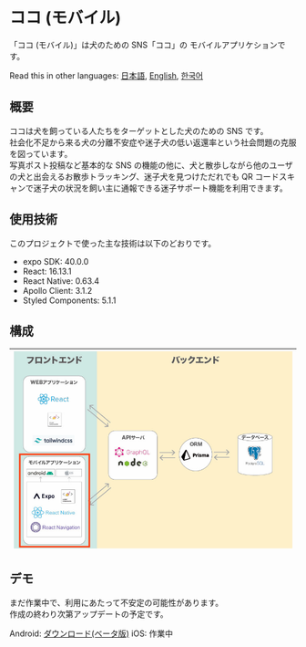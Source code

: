 # ココ (モバイル)

「ココ (モバイル)」は犬のための SNS「ココ」の モバイルアプリケションです。

Read this in other languages: [日本語](./README.md), [English](./README.en.md), [한국어](./README.ko.md)

## 概要

ココは犬を飼っている人たちをターゲットとした犬のための SNS です。\
社会化不足から来る犬の分離不安症や迷子犬の低い返還率という社会問題の克服を図っています。\
写真ポスト投稿など基本的な SNS の機能の他に、犬と散歩しながら他のユーザの犬と出会えるお散歩トラッキング、迷子犬を見つけただれでも QR コードスキャンで迷子犬の状況を飼い主に通報できる迷子サポート機能を利用できます。

## 使用技術

このプロジェクトで使った主な技術は以下のどおりです。

- expo SDK: 40.0.0
- React: 16.13.1
- React Native: 0.63.4
- Apollo Client: 3.1.2
- Styled Components: 5.1.1

## 構成

| <img src="./mobile.jpg" alt="drawing" width="600"/> |
| :-------------------------------------------------: |

## デモ

まだ作業中で、利用にあたって不安定の可能性があります。\
作成の終わり次第アップデートの予定です。

Android: <a href="https://www.dropbox.com/s/51dl13zt7h7pqyb/app-release.apk?dl=0">ダウンロード(ベータ版)</a>
iOS: 作業中
